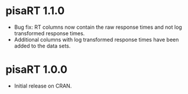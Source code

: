 # pisaRT 1.1.0

* Bug fix: RT columns now contain the raw response times and not log transformed response times.
* Additional columns with log transformed response times have been added to the data sets.

# pisaRT 1.0.0

* Initial release on CRAN.
